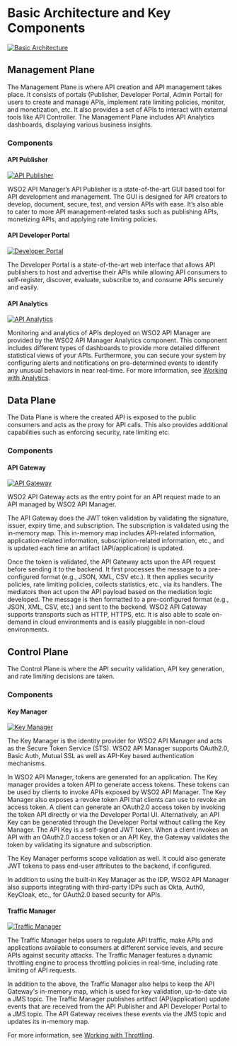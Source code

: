 # Basic Architecture and Key Components

[![Basic Architecture]({{base_path}}/assets/img/get_started/basic-architecture.png)]({{base_path}}/assets/img/get_started/basic-architecture.png)

## Management Plane

The Management Plane is where API creation and API management takes place.  It consists of portals (Publisher, Developer Portal, Admin Portal) for users to create and manage APIs, implement rate limiting policies, monitor, and monetization, etc. It also provides a set of APIs to interact with external tools like API Controller. The Management Plane includes API Analytics dashboards, displaying various business insights.

### Components

#### API Publisher

[![API Publisher]({{base_path}}/assets/img/learn/overviewpage-rest-api.jpg)]({{base_path}}/assets/img/learn/overviewpage-rest-api.jpg)

WSO2 API Manager’s API Publisher is a state-of-the-art GUI based tool for API development and management. The GUI is designed for API creators to develop, document, secure, test, and version APIs with ease. It’s also able to cater to more API management-related tasks such as publishing APIs, monetizing APIs, and applying rate limiting policies.

#### API Developer Portal

[![Developer Portal]({{base_path}}/assets/img/get_started/developer-portal-overview.png)]({{base_path}}/assets/img/get_started/developer-portal-overview.png)

The Developer Portal is a state-of-the-art web interface that allows API publishers to host and advertise their APIs while allowing API consumers to self-register, discover, evaluate, subscribe to, and consume APIs securely and easily.

#### API Analytics

[![API Analytics]({{base_path}}/assets/img/get_started/analytics.png)]({{base_path}}/assets/img/get_started/analytics.png)

Monitoring and analytics of APIs deployed on WSO2 API Manager are provided by the WSO2 API Manager Analytics component. This component includes different types of dashboards to provide more detailed different statistical views of your APIs. Furthermore, you can secure your system by configuring alerts and notifications on pre-determined events to identify any unusual behaviors in near real-time.  For more information, see [Working with Analytics]({{base_path}}/learn/analytics/configuring-apim-analytics).


## Data Plane

The Data Plane is where the created API is exposed to the public consumers and acts as the proxy for API calls. This also provides additional capabilities such as enforcing security, rate limiting etc. 

### Components

#### API Gateway

[![API Gateway]({{base_path}}/assets/img/learn/gateway-overview.png)]({{base_path}}/assets/img/learn/gateway-overview.png)

WSO2 API Gateway acts as the entry point for an API request made to an API managed by WSO2 API Manager.

The API Gateway does the JWT token validation by validating the signature, issuer, expiry time, and subscription. The subscription is validated using the in-memory map. This in-memory map includes API-related information, application-related information, subscription-related information, etc., and is updated each time an artifact (API/application) is updated.

 Once the token is validated, the API Gateway acts upon the API request before sending it to the backend. It first processes the message to a pre-configured format (e.g., JSON, XML, CSV etc.).  It then applies security policies, rate limiting policies,  collects statistics, etc., via its handlers.  The mediators then act upon the API payload based on the mediation logic developed. The message is then formatted to a pre-configured format (e.g., JSON, XML, CSV, etc.) and sent to the backend. WSO2 API Gateway supports transports such as HTTP, HTTPS, etc. It is also able to scale on-demand in cloud environments and is easily pluggable in non-cloud environments. 
 
## Control Plane
 
 The Control Plane is where the API security validation, API key generation, and rate limiting decisions are taken.
 
### Components
 
#### Key Manager
 
 [![Key Manager]({{base_path}}/assets/img/get_started/key-manager-overview.png)]({{base_path}}/assets/img/get_started/key-manager-overview.png)

 The Key Manager is the identity provider for WSO2 API Manager and acts as the Secure Token Service (STS). WSO2 API Manager supports OAuth2.0, Basic Auth, Mutual SSL as well as API-Key based authentication mechanisms. 
 
 In WSO2 API Manager, tokens are generated for an application. The Key manager provides a token API to generate access tokens. These tokens can be used by clients to invoke APIs exposed by WSO2 API Manager. The Key Manager also exposes a revoke token API that clients can use to revoke an access token. A client can generate an OAuth2.0 access token by invoking the token API directly or via the Developer Portal UI. Alternatively, an API Key can be generated through the Developer Portal without calling the Key Manager. The API Key is a self-signed JWT token. When a client invokes an API with an OAuth2.0 access token or an API Key, the Gateway validates the token by validating its signature and subscription.
 
 The Key Manager performs scope validation as well. It could also generate JWT tokens to pass end-user attributes to the backend, if configured. 
 
 In addition to using the built-in Key Manager as the IDP, WSO2 API Manager also supports integrating with third-party IDPs such as Okta, Auth0, KeyCloak, etc., for OAuth2.0 based security for APIs.
 
#### Traffic Manager
 
 [![Traffic Manager]({{base_path}}/assets/img/get_started/traffic-manager-overview.png)]({{base_path}}/assets/img/get_started/traffic-manager-overview.png)
 
The Traffic Manager helps users to regulate API traffic, make APIs and applications available to consumers at different service levels, and secure APIs against security attacks. The Traffic Manager features a dynamic throttling engine to process throttling policies in real-time, including rate limiting of API requests. 

In addition to the above, the Traffic Manager also helps to keep the API Gateway's in-memory map, which is used for key validation, up-to-date via a JMS topic. The Traffic Manager publishes artifact (API/application) update events that are received from the API Publisher and API Developer Portal to a JMS topic. The API Gateway receives these events via the JMS topic and updates its in-memory map.

For more information, see [Working with Throttling]({{base_path}}/learn/rate-limiting/introducing-throttling-use-cases).
